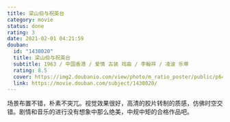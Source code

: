 ```yaml
---
title: 梁山伯与祝英台
category: movie
status: done
rating: 3
date: 2021-02-01 04:21:59
douban:
  id: "1438020"
  title: 梁山伯与祝英台
  subtitle: 1963 / 中国香港 / 爱情 古装 戏曲 / 李翰祥 / 凌波 乐蒂
  rating: 8.5
  cover: https://img2.doubanio.com/view/photo/m_ratio_poster/public/p643883973.jpg
  link: https://movie.douban.com/subject/1438020/
---
```


场景布置不错，朴素不突兀。视觉效果很好，高清的胶片转制的质感，仿佛时空交错。剧情和音乐的进行没有想象中那么绝美，中规中矩的合格作品吧。